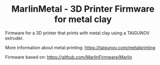 
<h1 align="center">MarlinMetal - 3D Printer Firmware for metal clay</h1>

Firmware for a 3D printer that prints with metal clay using a TAIGUNOV extruder.

More information about metal printing: https://taigunov.com/metalprinting

Firmware based on: https://github.com/MarlinFirmware/Marlin